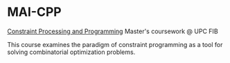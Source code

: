 # MAI-CPP
 [Constraint Processing and Programming](https://www.fib.upc.edu/en/studies/masters/master-artificial-intelligence/curriculum/syllabus/CPP-MAI) Master's coursework @ UPC FIB

This course examines the paradigm of constraint programming as a tool for solving combinatorial optimization problems.
